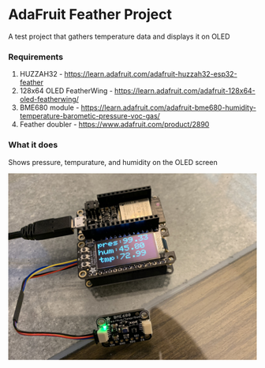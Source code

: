 # AdaFruit Feather Project

A test project that gathers temperature data and displays it on OLED

### Requirements

1. HUZZAH32 - https://learn.adafruit.com/adafruit-huzzah32-esp32-feather
2. 128x64 OLED FeatherWing - https://learn.adafruit.com/adafruit-128x64-oled-featherwing/
3. BME680 module - https://learn.adafruit.com/adafruit-bme680-humidity-temperature-barometic-pressure-voc-gas/
3. Feather doubler - https://www.adafruit.com/product/2890

### What it does

Shows pressure, tempurature, and humidity on the OLED screen

![Image of Project](https://github.com/martyweb/tempToOLED128x64/blob/master/IMG_2778.JPG)


